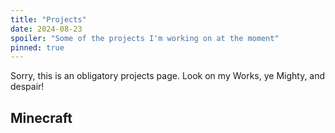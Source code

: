 ```yaml
---
title: "Projects"
date: 2024-08-23
spoiler: "Some of the projects I'm working on at the moment"
pinned: true
---
```


Sorry, this is an obligatory projects page. Look on my Works, ye Mighty, and despair!

## Minecraft
